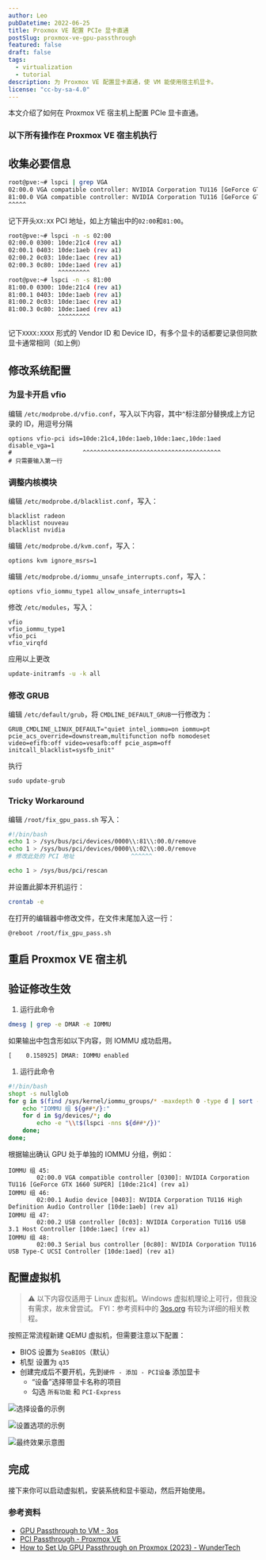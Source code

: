 ```yaml
---
author: Leo
pubDatetime: 2022-06-25
title: Proxmox VE 配置 PCIe 显卡直通
postSlug: proxmox-ve-gpu-passthrough
featured: false
draft: false
tags:
  - virtualization
  - tutorial
description: 为 Proxmox VE 配置显卡直通，使 VM 能使用宿主机显卡。
license: "cc-by-sa-4.0"
---
```


<!-- # Proxmox VE 配置 PCIe 显卡直通 -->

本文介绍了如何在 Proxmox VE 宿主机上配置 PCIe 显卡直通。

### 以下所有操作在 Proxmox VE 宿主机执行

## 收集必要信息

```bash
root@pve:~# lspci | grep VGA
02:00.0 VGA compatible controller: NVIDIA Corporation TU116 [GeForce GTX 1660 SUPER] (rev a1)
81:00.0 VGA compatible controller: NVIDIA Corporation TU116 [GeForce GTX 1660 SUPER] (rev a1)
^^^^^

```

记下开头`XX:XX` PCI 地址，如上方输出中的`02:00`和`81:00`。

```bash
root@pve:~# lspci -n -s 02:00
02:00.0 0300: 10de:21c4 (rev a1)
02:00.1 0403: 10de:1aeb (rev a1)
02:00.2 0c03: 10de:1aec (rev a1)
02:00.3 0c80: 10de:1aed (rev a1)
              ^^^^^^^^^
root@pve:~# lspci -n -s 81:00
81:00.0 0300: 10de:21c4 (rev a1)
81:00.1 0403: 10de:1aeb (rev a1)
81:00.2 0c03: 10de:1aec (rev a1)
81:00.3 0c80: 10de:1aed (rev a1)
              ^^^^^^^^^

```

记下`XXXX:XXXX` 形式的 Vendor ID 和 Device ID，有多个显卡的话都要记录但同款显卡通常相同（如上例）

## 修改系统配置

### 为显卡开启 vfio

编辑 `/etc/modprobe.d/vfio.conf`，写入以下内容，其中`^`标注部分替换成上方记录的 ID，用逗号分隔

```
options vfio-pci ids=10de:21c4,10de:1aeb,10de:1aec,10de:1aed disable_vga=1
#                    ^^^^^^^^^^^^^^^^^^^^^^^^^^^^^^^^^^^^^^^
# 只需要输入第一行

```

### 调整内核模块

编辑 `/etc/modprobe.d/blacklist.conf`，写入：

```
blacklist radeon
blacklist nouveau
blacklist nvidia

```

编辑 `/etc/modprobe.d/kvm.conf`，写入：

```
options kvm ignore_msrs=1

```

编辑 `/etc/modprobe.d/iommu_unsafe_interrupts.conf`，写入：

```
options vfio_iommu_type1 allow_unsafe_interrupts=1

```

修改 `/etc/modules`，写入：

```
vfio
vfio_iommu_type1
vfio_pci
vfio_virqfd

```

应用以上更改

```bash
update-initramfs -u -k all

```

### 修改 GRUB

编辑 `/etc/default/grub`，将 `CMDLINE_DEFAULT_GRUB`一行修改为：

```
GRUB_CMDLINE_LINUX_DEFAULT="quiet intel_iommu=on iommu=pt pcie_acs_override=downstream,multifunction nofb nomodeset video=efifb:off video=vesafb:off pcie_aspm=off initcall_blacklist=sysfb_init"

```

执行

```
sudo update-grub

```

### Tricky Workaround

编辑 `/root/fix_gpu_pass.sh` 写入：

```bash
#!/bin/bash
echo 1 > /sys/bus/pci/devices/0000\\:81\\:00.0/remove
echo 1 > /sys/bus/pci/devices/0000\\:02\\:00.0/remove
# 修改此处的 PCI 地址                ^^^^^^

echo 1 > /sys/bus/pci/rescan

```

并设置此脚本开机运行：

```bash
crontab -e

```

在打开的编辑器中修改文件，在文件末尾加入这一行：

```
@reboot /root/fix_gpu_pass.sh

```

## 重启 Proxmox VE 宿主机

## 验证修改生效

1. 运行此命令

```bash
dmesg | grep -e DMAR -e IOMMU

```

如果输出中包含形如以下内容，则 IOMMU 成功启用。

```
[    0.158925] DMAR: IOMMU enabled

```

1. 运行此命令

```bash
#!/bin/bash
shopt -s nullglob
for g in $(find /sys/kernel/iommu_groups/* -maxdepth 0 -type d | sort -V); do
    echo "IOMMU 组 ${g##*/}:"
    for d in $g/devices/*; do
        echo -e "\\t$(lspci -nns ${d##*/})"
    done;
done;

```

根据输出确认 GPU 处于单独的 IOMMU 分组，例如：

```
IOMMU 组 45:
        02:00.0 VGA compatible controller [0300]: NVIDIA Corporation TU116 [GeForce GTX 1660 SUPER] [10de:21c4] (rev a1)
IOMMU 组 46:
        02:00.1 Audio device [0403]: NVIDIA Corporation TU116 High Definition Audio Controller [10de:1aeb] (rev a1)
IOMMU 组 47:
        02:00.2 USB controller [0c03]: NVIDIA Corporation TU116 USB 3.1 Host Controller [10de:1aec] (rev a1)
IOMMU 组 48:
        02:00.3 Serial bus controller [0c80]: NVIDIA Corporation TU116 USB Type-C UCSI Controller [10de:1aed] (rev a1)

```

<!-- :::info{title="Hooray"}
至此，所有配置均已完成。下面开始配置虚拟机。
::: -->

## 配置虚拟机

> ⚠️ 以下内容仅适用于 Linux 虚拟机。Windows 虚拟机理论上可行，但我没有需求，故未曾尝试。
> FYI：参考资料中的 [3os.org](http://3os.org/) 有较为详细的相关教程。

按照正常流程新建 QEMU 虚拟机，但需要注意以下配置：

- BIOS 设置为 `SeaBIOS`（默认）
- 机型 设置为 `q35`
- 创建完成后不要开机，先到`硬件 - 添加 - PCI设备` 添加显卡
  - “设备”选择带显卡名称的项目
  - 勾选 `所有功能` 和 `PCI-Express`

![选择设备的示例](./select-device.webp)

![设置选项的示例](./configuration.webp)

![最终效果示意图](./result-overview.webp)

## 完成

接下来你可以启动虚拟机，安装系统和显卡驱动，然后开始使用。

### 参考资料

- [GPU Passthrough to VM - 3os](https://3os.org/infrastructure/proxmox/gpu-passthrough/gpu-passthrough-to-vm/)
- [PCI Passthrough - Proxmox VE](https://pve.proxmox.com/wiki/PCI_Passthrough)
- [How to Set Up GPU Passthrough on Proxmox (2023) - WunderTech](https://www.wundertech.net/how-to-set-up-gpu-passthrough-on-proxmox/)
